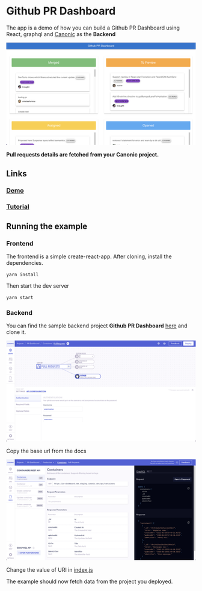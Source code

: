 # Github PR Dashboard

The app is a demo of how you can build a Github PR Dashboard using React, graphql and [Canonic](https://canonic.dev/) as the **Backend**

![Screenshot](./screenshots/screenshot-1.png)

**Pull requests details are fetched from your Canonic project.**

## Links

### [Demo](https://canonic-github-dashboard.netlify.app/)

### [Tutorial]()

## Running the example

### Frontend

The frontend is a simple create-react-app. After cloning, install the dependencies.

```
yarn install
```

Then start the dev server

```
yarn start
```

### Backend

You can find the sample backend project **Github PR Dashboard** [here](https://app.canonic.dev/projects/61b0eedde08af1002f135b04/graph) and clone it.

![Screenshot](./screenshots/screenshot-2.png)

Copy the base url from the docs

![Screenshot](./screenshots/screenshot-3.png)

Change the value of URI in [index.js](./src/index.js)

The example should now fetch data from the project you deployed.

